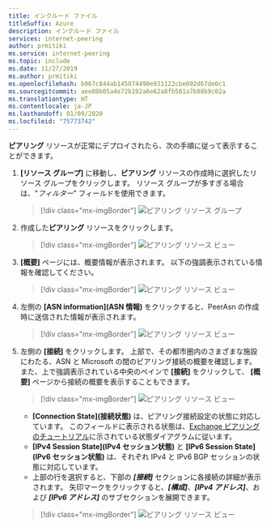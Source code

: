 ```yaml
---
title: インクルード ファイル
titleSuffix: Azure
description: インクルード ファイル
services: internet-peering
author: prmitiki
ms.service: internet-peering
ms.topic: include
ms.date: 11/27/2019
ms.author: prmitiki
ms.openlocfilehash: b967c844ab145074490e931122cbe092d67de0c1
ms.sourcegitcommit: aee08b05a4e72b192a6e62a8fb581a7b08b9c02a
ms.translationtype: HT
ms.contentlocale: ja-JP
ms.lasthandoff: 01/09/2020
ms.locfileid: "75773742"
---
```

**ピアリング** リソースが正常にデプロイされたら、次の手順に従って表示することができます。

1. **[リソース グループ]** に移動し、**ピアリング** リソースの作成時に選択したリソース グループをクリックします。 リソース グループが多すぎる場合は、"*フィルター*" フィールドを使用できます。

    > [!div class="mx-imgBorder"]
    > ![ピアリング リソース グループ](../media/setup-direct-get-resourcegroup.png)

1. 作成した**ピアリング** リソースをクリックします。

    > [!div class="mx-imgBorder"]
    > ![ピアリング リソース ビュー](../media/setup-direct-get-open.png)

1. **[概要]** ページには、概要情報が表示されます。 以下の強調表示されている情報を確認してください。

    > [!div class="mx-imgBorder"]
    > ![ピアリング リソース ビュー](../media/setup-exchange-get-overview.png)

1. 左側の **[ASN information]\(ASN 情報\)** をクリックすると、PeerAsn の作成時に送信された情報が表示されます。

    > [!div class="mx-imgBorder"]
    > ![ピアリング リソース ビュー](../media/setup-direct-get-asninfo.png)

1. 左側の **[接続]** をクリックします。 上部で、その都市圏内のさまざまな施設にわたる、ASN と Microsoft の間のピアリング接続の概要を確認します。 また、上で強調表示されている中央のペインで **[接続]** をクリックして、 **[概要]** ページから接続の概要を表示することもできます。

    > [!div class="mx-imgBorder"]
    > ![ピアリング リソース ビュー](../media/setup-exchange-get-connectionssummary.png)

    * **[Connection State]\(接続状態\)** は、ピアリング接続設定の状態に対応しています。 このフィールドに表示される状態は、[Exchange ピアリングのチュートリアル](../walkthrough-exchange-all.md)に示されている状態ダイアグラムに従います。
    * **[IPv4 Session State]\(IPv4 セッション状態\)** と **[IPv6 Session State]\(IPv6 セッション状態\)** は、それぞれ IPv4 と IPv6 BGP セッションの状態に対応しています。  
    * 上部の行を選択すると、下部の ***[接続]*** セクションに各接続の詳細が表示されます。 矢印マークをクリックすると、***[構成]***、***[IPv4 アドレス]***、および ***[IPv6 アドレス]*** のサブセクションを展開できます。

    > [!div class="mx-imgBorder"]
    > ![ピアリング リソース ビュー](../media/setup-exchange-get-connectionsipv4.png)
